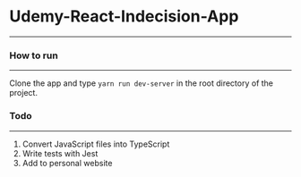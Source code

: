 # Udemy-React-Indecision-App
____________
### How to run 
---------------
Clone the app and type `yarn run dev-server` in the root directory of the project.
### Todo
---------
1. Convert JavaScript files into TypeScript
2. Write tests with Jest
3. Add to personal website 
